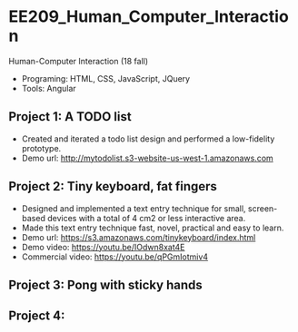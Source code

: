 # EE209_Human_Computer_Interaction
Human-Computer Interaction (18 fall)
- Programing: HTML, CSS, JavaScript, JQuery
- Tools: Angular

## Project 1: A TODO list
- Created and iterated a todo list design and performed a low-fidelity prototype.
- Demo url: http://mytodolist.s3-website-us-west-1.amazonaws.com

## Project 2: Tiny keyboard, fat fingers
- Designed and implemented a text entry technique for small, screen-based devices with a total of 4 cm2 or less interactive area.
- Made this text entry technique fast, novel, practical and easy to learn.
- Demo url: https://s3.amazonaws.com/tinykeyboard/index.html
- Demo video: https://youtu.be/IOdwn8xat4E
- Commercial video: https://youtu.be/qPGmIotmiv4


## Project 3: Pong with sticky hands

## Project 4:
